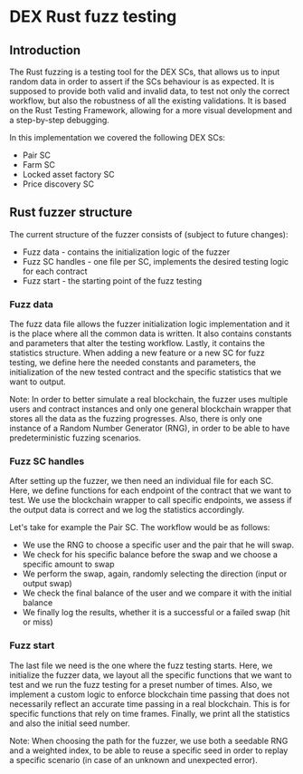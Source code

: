 # DEX Rust fuzz testing

## Introduction

The Rust fuzzing is a testing tool for the DEX SCs, that allows us to input random data in order to assert if the SCs behaviour is as expected. It is supposed to provide both valid and invalid data, to test not only the correct workflow, but also the robustness of all the existing validations. It is based on the Rust Testing Framework, allowing for a more visual development and a step-by-step debugging.

In this implementation we covered the following DEX SCs:
- Pair SC
- Farm SC
- Locked asset factory SC
- Price discovery SC

## Rust fuzzer structure

The current structure of the fuzzer consists of (subject to future changes):
- Fuzz data - contains the initialization logic of the fuzzer
- Fuzz SC handles - one file per SC, implements the desired testing logic for each contract
- Fuzz start - the starting point of the fuzz testing

### Fuzz data

The fuzz data file allows the fuzzer initialization logic implementation and it is the place where all the common data is written. It also contains constants and parameters that alter the testing workflow. Lastly, it contains the statistics structure.
When adding a new feature or a new SC for fuzz testing, we define here the needed constants and parameters, the initialization of the new tested contract and the specific statistics that we want to output.

Note: In order to better simulate a real blockchain, the fuzzer uses multiple users and contract instances and only one general blockchain wrapper that stores all the data as the fuzzing progresses. Also, there is only one instance of a Random Number Generator (RNG), in order to be able to have predeterministic fuzzing scenarios.

### Fuzz SC handles

After setting up the fuzzer, we then need an individual file for each SC. Here, we define functions for each endpoint of the contract that we want to test. We use the blockchain wrapper to call specific endpoints, we assess if the output data is correct and we log the statistics accordingly.

Let's take for example the Pair SC. The workflow would be as follows:
- We use the RNG to choose a specific user and the pair that he will swap.
- We check for his specific balance before the swap and we choose a specific amount to swap
- We perform the swap, again, randomly selecting the direction (input or output swap)
- We check the final balance of the user and we compare it with the initial balance
- We finally log the results, whether it is a successful or a failed swap (hit or miss)

### Fuzz start

The last file we need is the one where the fuzz testing starts. Here, we initialize the fuzzer data, we layout all the specific functions that we want to test and we run the fuzz testing for a preset number of times. Also, we implement a custom logic to enforce blockchain time passing that does not necessarily reflect an accurate time passing in a real blockchain. This is for specific functions that rely on time frames. Finally, we print all the statistics and also the initial seed number. 

Note: When choosing the path for the fuzzer, we use both a seedable RNG and a weighted index, to be able to reuse a specific seed in order to replay a specific scenario (in case of an unknown and unexpected error).

